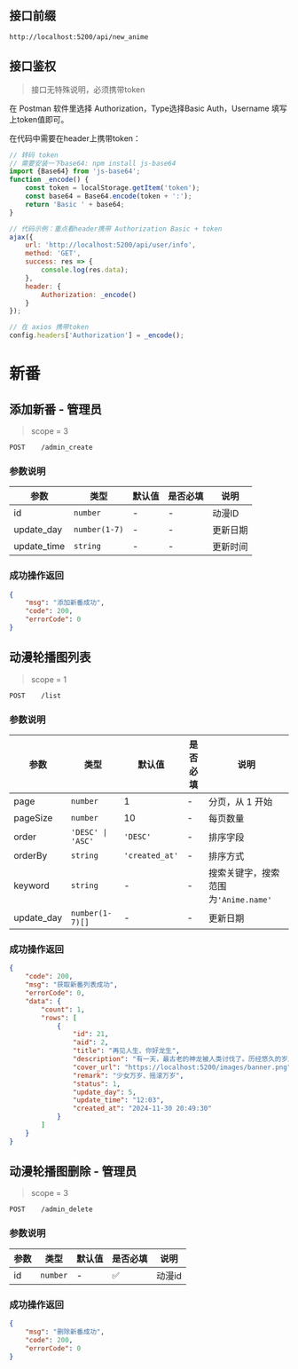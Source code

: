 ## 接口前缀

```shell
http://localhost:5200/api/new_anime
```

## 接口鉴权

> 接口无特殊说明，必须携带token

在 Postman 软件里选择 Authorization，Type选择Basic Auth，Username 填写上token值即可。

在代码中需要在header上携带token：

```js
// 转码 token
// 需要安装一下base64: npm install js-base64
import {Base64} from 'js-base64';
function _encode() {
    const token = localStorage.getItem('token');
    const base64 = Base64.encode(token + ':');
    return 'Basic ' + base64;
}

// 代码示例：重点看header携带 Authorization Basic + token
ajax({
    url: 'http://localhost:5200/api/user/info',
    method: 'GET',
    success: res => {
        console.log(res.data);
    },
    header: {
        Authorization: _encode()
    }
});

// 在 axios 携带token
config.headers['Authorization'] = _encode();
```

# 新番

## 添加新番 - 管理员

> scope = 3

```
POST    /admin_create
```

### 参数说明

| 参数        | 类型          | 默认值 | 是否必填 | 说明     |
| ----------- | ------------- | ------ | -------- | -------- |
| id          | `number`      | -      | -        | 动漫ID   |
| update_day  | `number(1-7)` | -      | -        | 更新日期 |
| update_time | `string`      | -      | -        | 更新时间 |

### 成功操作返回

```json
{
    "msg": "添加新番成功",
    "code": 200,
    "errorCode": 0
}
```

## 动漫轮播图列表

> scope = 1

```
POST    /list
```

### 参数说明

| 参数       | 类型              | 默认值         | 是否必填 | 说明                                 |
| ---------- | ----------------- | -------------- | -------- | ------------------------------------ |
| page       | `number`          | 1              | -        | 分页，从 1 开始                      |
| pageSize   | `number`          | 10             | -        | 每页数量                             |
| order      | `'DESC' \| 'ASC'` | `'DESC'`       | -        | 排序字段                             |
| orderBy    | `string`          | `'created_at'` | -        | 排序方式                             |
| keyword    | `string`          | -              | -        | 搜索关键字，搜索范围为`'Anime.name'` |
| update_day | `number(1-7)[]`   | -              | -        | 更新日期                             |

### 成功操作返回

```json
{
    "code": 200,
    "msg": "获取新番列表成功",
    "errorCode": 0,
    "data": {
        "count": 1,
        "rows": [
            {
                "id": 21,
                "aid": 2,
                "title": "再见人生、你好龙生",
                "description": "有一天，最古老的神龙被人类讨伐了。历经悠久的岁月，力量强大到足以令诸神跪拜的龙，在孤独之中接受了自己的死亡。但当龙再次回过神来时，他已经获得了身为边境村民多兰的第二人生。",
                "cover_url": "https://localhost:5200/images/banner.png",
                "remark": "少女万岁、摇滚万岁",
                "status": 1,
                "update_day": 5,
                "update_time": "12:03",
                "created_at": "2024-11-30 20:49:30"
            }
        ]
    }
}
```

## 动漫轮播图删除 - 管理员

> scope = 3

```
POST    /admin_delete
```

### 参数说明

| 参数 | 类型     | 默认值 | 是否必填 | 说明   |
| ---- | -------- | ------ | -------- | ------ |
| id   | `number` | -      | ✅       | 动漫id |

### 成功操作返回

```json
{
    "msg": "删除新番成功",
    "code": 200,
    "errorCode": 0
}
```
